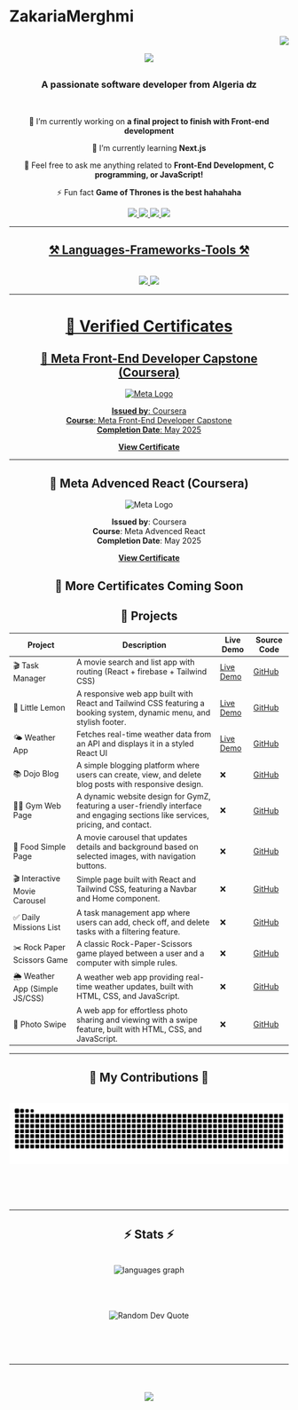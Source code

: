 ﻿# ZakariaMerghmi

<img align="right" src="https://visitor-badge.laobi.icu/badge?page_id=ZakariaMerghmi.README.md" />
<h1 align="center">
    <img src="https://readme-typing-svg.herokuapp.com/?font=Righteous&size=35&center=true&vCenter=true&width=500&height=70&duration=4000&lines=Hi+There!+👋;+I'm+Zakaria+Merghmi!;" />
</h1>
<h3 align="center">A passionate software developer from Algeria ʣ </h3>
<br/>

<div align="center">
 
 🔭 I’m currently working on **a final project to finish with Front-end development**
 
 🌱 I’m currently learning **Next.js**

💬 Feel free to ask me anything related to **Front-End Development, C programming, or JavaScript!**

⚡ Fun fact **Game of Thrones is the best hahahaha**
<div align="center"> 
  <a href="mailto:zakariaprogrammieren@gmail.com">
    <img src="https://img.shields.io/badge/Gmail-333333?style=for-the-badge&logo=gmail&logoColor=red" />
  </a>
  <a href="https://linkedin.com/in/zakaria-merghmi-77877a312" target="_self">
       <img src="https://img.shields.io/badge/LinkedIn-0077B5?style=for-the-badge&logo=linkedin&logoColor=white" target="_blank" />
  </a>
    <a href="https://www.instagram.com/dev_with__zakaria?utm_source=ig_web_button_share_sheet&igsh=ZDNlZDc0MzIxNw==" target="_blank">
        <img src="https://img.shields.io/badge/Instagram-E4405F?style=for-the-badge&logo=instagram&logoColor=white">
    </a>
    <a href="https://www.tiktok.com/@dev_with__zakaria?is_from_webapp=1&sender_device=pc">
       <img src="https://img.shields.io/badge/TikTok-%23000000.svg?style=for-the-badge&logo=TikTok&logoColor=white")
    </a>
</div>
<hr/>
 
<h2 align="center">⚒️ Languages-Frameworks-Tools ⚒️</h2>
<br/>
<div align="center">
    <img src="https://skillicons.dev/icons?i=html,css,tailwind,react,vscode,github,figma" />
    <img src="https://skillicons.dev/icons?i=javascript,typescript,c" /><br>
</div>
<hr/>

# 🏅 Verified Certificates

## 🌟 Meta Front-End Developer Capstone (Coursera)
<img src="https://i.imgur.com/9pRZPyh.png" alt="Meta Logo" width="150" height="auto" />

**Issued by**: Coursera  
**Course**: Meta Front-End Developer Capstone  
**Completion Date**: May 2025

[**View Certificate**](https://www.coursera.org/account/accomplishments/verify/XUNDKWXF0L20)

---

## 🌟 Meta Advenced React (Coursera)
<img src="https://i.imgur.com/9pRZPyh.png" alt="Meta Logo" width="150" height="auto" />

**Issued by**: Coursera  
**Course**: Meta Advenced React  
**Completion Date**: May 2025

[**View Certificate**](https://www.coursera.org/account/accomplishments/certificate/EI4CO8APXMXI)


## 📜 More Certificates Coming Soon

## 📂 Projects

| Project | Description | Live Demo | Source Code |
|--------|-------------|-----------|-------------|
| 🎬 Task Manager |A movie search and list app with routing (React + firebase + Tailwind CSS)  | [Live Demo](https://cine-zakaria-1xhr.vercel.app/) |[GitHub](https://github.com/ZakariaMerghmi/CineZakaria) |
| 🍋 Little Lemon | 	A responsive web app built with React and Tailwind CSS featuring a booking system, dynamic menu, and stylish footer. |[Live Demo](https://little-lemon-uw42-g4cjq8geh-zakaria-merghmis-projects.vercel.app/) | [GitHub](https://github.com/ZakariaMerghmi/little-lemon) |
| 🌤️ Weather App | Fetches real-time weather data from an API and displays it in a styled React UI | [Live Demo](https://wheather-app-react-kbbi.vercel.app/) | [GitHub](https://github.com/ZakariaMerghmi/wheather-app-react.git) |
| 📚 Dojo Blog | 	A simple blogging platform where users can create, view, and delete blog posts with responsive design.| ❌ | [GitHub](https://github.com/ZakariaMerghmi/Dojo-blog)  |
| 🏋️‍♂️ Gym Web Page | 	A dynamic website design for GymZ, featuring a user-friendly interface and engaging sections like services, pricing, and contact.| ❌ | [GitHub](https://github.com/ZakariaMerghmi/gym-web-page)  |
| 🍕 Food Simple Page | A movie carousel that updates details and background based on selected images, with navigation buttons.| ❌ | [GitHub](https://github.com/ZakariaMerghmi/food-very-simple-page) |
| 🎬 Interactive Movie Carousel | Simple page built with React and Tailwind CSS, featuring a Navbar and Home component.| ❌ | [GitHub](https://github.com/ZakariaMerghmi/Interactive-Movie-Carousel) |
|✅ Daily Missions List |A task management app where users can add, check off, and delete tasks with a filtering feature.| ❌ | [GitHub](https://github.com/ZakariaMerghmi/daily-missions-list) |
|✂️ Rock Paper Scissors Game |A classic Rock-Paper-Scissors game played between a user and a computer with simple rules.| ❌ | [GitHub](https://github.com/ZakariaMerghmi/rock-paper-scissor-game) |
|🌦️ Weather App (Simple JS/CSS) |A weather web app providing real-time weather updates, built with HTML, CSS, and JavaScript.| ❌ | [GitHub](https://github.com/ZakariaMerghmi/wheather-app-simpleJSAndCSS) |
|📸 Photo Swipe |A web app for effortless photo sharing and viewing with a swipe feature, built with HTML, CSS, and JavaScript.| ❌ | [GitHub](https://github.com/ZakariaMerghmi/photo-swip) |

<hr/>

<div align="center">
  <h2>🐍 My Contributions 🐍</h2>
  <br>
  <img alt="snake eating my contributions" src="https://raw.githubusercontent.com/ZakariaMerghmi/ZakariaMerghmi/output/github-contribution-grid-snake.svg" />
  
  <br/><br/><br/>
</div>
<hr/>

<h2 align="center">⚡ Stats ⚡</h2>
<br>
<div align=center>
   <img src="https://github-readme-stats.vercel.app/api/top-langs?username=ZakariaMerghmi&locale=en&hide_title=false&layout=compact&card_width=320&langs_count=5&theme=dracula&hide_border=false&order=2"
       height="150" alt="languages graph"  />
   
</div>
  <br/>
  
</div>
<br>
<br>
<p align="center">
  <img src="https://quotes-github-readme.vercel.app/api?type=horizontal&theme=transparent" alt="Random Dev Quote" />
</p>
<br><br><br>
<hr>
<h1 align="center">
    <img src="https://readme-typing-svg.herokuapp.com/?font=Righteous&size=35&center=true&vCenter=true&width=500&height=70&duration=4000&lines=thx+for+visiting!+👋;+come+back+again!;" />
</h1>
